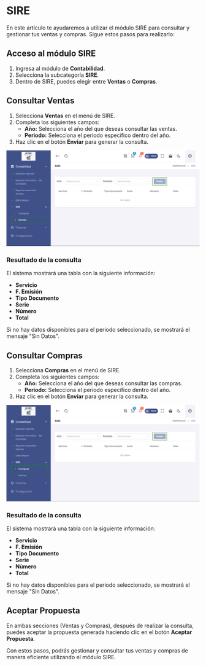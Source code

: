 # SIRE

En este artículo te ayudaremos a utilizar el módulo SIRE para consultar y gestionar tus ventas y compras. Sigue estos pasos para realizarlo:

## Acceso al módulo SIRE

1. Ingresa al módulo de **Contabilidad**.
2. Selecciona la subcategoría **SIRE**.
3. Dentro de SIRE, puedes elegir entre **Ventas** o **Compras**.

## Consultar Ventas

1. Selecciona **Ventas** en el menú de SIRE.
2. Completa los siguientes campos:
   - **Año:** Selecciona el año del que deseas consultar las ventas.
   - **Periodo:** Selecciona el periodo específico dentro del año.
3. Haz clic en el botón **Enviar** para generar la consulta.

![Consulta Ventas](img/consultaventas.jpg)

### Resultado de la consulta

El sistema mostrará una tabla con la siguiente información:
- **Servicio**
- **F. Emisión**
- **Tipo Documento**
- **Serie**
- **Número**
- **Total**

Si no hay datos disponibles para el periodo seleccionado, se mostrará el mensaje "Sin Datos".

## Consultar Compras

1. Selecciona **Compras** en el menú de SIRE.
2. Completa los siguientes campos:
   - **Año:** Selecciona el año del que deseas consultar las compras.
   - **Periodo:** Selecciona el periodo específico dentro del año.
3. Haz clic en el botón **Enviar** para generar la consulta.

![Consulta Compras](img/consultacompras.jpg)

### Resultado de la consulta

El sistema mostrará una tabla con la siguiente información:
- **Servicio**
- **F. Emisión**
- **Tipo Documento**
- **Serie**
- **Número**
- **Total**

Si no hay datos disponibles para el periodo seleccionado, se mostrará el mensaje "Sin Datos".

## Aceptar Propuesta

En ambas secciones (Ventas y Compras), después de realizar la consulta, puedes aceptar la propuesta generada haciendo clic en el botón **Aceptar Propuesta**.


Con estos pasos, podrás gestionar y consultar tus ventas y compras de manera eficiente utilizando el módulo SIRE.
